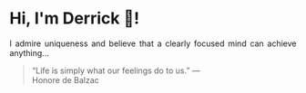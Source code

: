 # Hi, I'm Derrick 👋!
<p align="justify">I admire uniqueness and believe that a clearly focused mind can achieve anything...</p> 
<!-- #quote-start -->
<blockquote>&ldquo;Life is simply what our feelings do to us.&rdquo; &mdash; <footer>Honore de Balzac</footer></blockquote>
<!-- #quote-end -->

